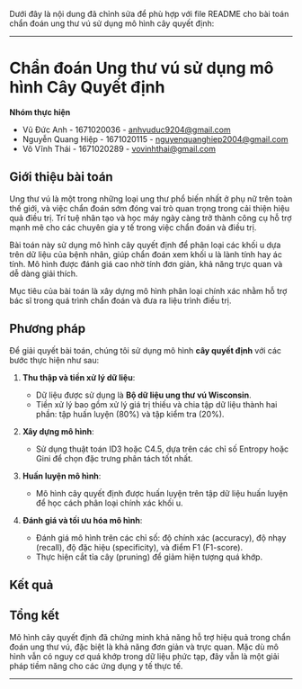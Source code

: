 Dưới đây là nội dung đã chỉnh sửa để phù hợp với file README cho bài toán chẩn đoán ung thư vú sử dụng mô hình cây quyết định:

---

# Chẩn đoán Ung thư vú sử dụng mô hình Cây Quyết định

**Nhóm thực hiện**  
- Vũ Đức Anh - 1671020036 - anhvuduc9204@gmail.com  
- Nguyễn Quang Hiệp - 1671020115  - nguyenquanghiep2004@gmail.com
- Võ Vĩnh Thái - 1671020289  - vovinhthai@gmail.com

## Giới thiệu bài toán

Ung thư vú là một trong những loại ung thư phổ biến nhất ở phụ nữ trên toàn thế giới, và việc chẩn đoán sớm đóng vai trò quan trọng trong cải thiện hiệu quả điều trị. Trí tuệ nhân tạo và học máy ngày càng trở thành công cụ hỗ trợ mạnh mẽ cho các chuyên gia y tế trong việc chẩn đoán và điều trị. 

Bài toán này sử dụng mô hình cây quyết định để phân loại các khối u dựa trên dữ liệu của bệnh nhân, giúp chẩn đoán xem khối u là lành tính hay ác tính. Mô hình được đánh giá cao nhờ tính đơn giản, khả năng trực quan và dễ dàng giải thích.

Mục tiêu của bài toán là xây dựng mô hình phân loại chính xác nhằm hỗ trợ bác sĩ trong quá trình chẩn đoán và đưa ra liệu trình điều trị.

## Phương pháp

Để giải quyết bài toán, chúng tôi sử dụng mô hình **cây quyết định** với các bước thực hiện như sau:

1. **Thu thập và tiền xử lý dữ liệu**:  
   - Dữ liệu được sử dụng là **Bộ dữ liệu ung thư vú Wisconsin**.
   - Tiền xử lý bao gồm xử lý giá trị thiếu và chia tập dữ liệu thành hai phần: tập huấn luyện (80%) và tập kiểm tra (20%).

2. **Xây dựng mô hình**:  
   - Sử dụng thuật toán ID3 hoặc C4.5, dựa trên các chỉ số Entropy hoặc Gini để chọn đặc trưng phân tách tốt nhất.

3. **Huấn luyện mô hình**:  
   - Mô hình cây quyết định được huấn luyện trên tập dữ liệu huấn luyện để học cách phân loại chính xác khối u.

4. **Đánh giá và tối ưu hóa mô hình**:  
   - Đánh giá mô hình trên các chỉ số: độ chính xác (accuracy), độ nhạy (recall), độ đặc hiệu (specificity), và điểm F1 (F1-score).  
   - Thực hiện cắt tỉa cây (pruning) để giảm hiện tượng quá khớp.

## Kết quả


## Tổng kết

Mô hình cây quyết định đã chứng minh khả năng hỗ trợ hiệu quả trong chẩn đoán ung thư vú, đặc biệt là khả năng đơn giản và trực quan. Mặc dù mô hình vẫn có nguy cơ quá khớp trong dữ liệu phức tạp, đây vẫn là một giải pháp tiềm năng cho các ứng dụng y tế thực tế.

---

